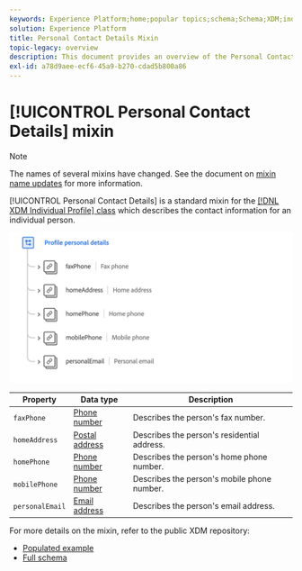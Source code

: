 ```yaml
---
keywords: Experience Platform;home;popular topics;schema;Schema;XDM;individual profile;fields;schemas;Schemas;personal details;Schema design;mixin;Mixin;
solution: Experience Platform
title: Personal Contact Details Mixin
topic-legacy: overview
description: This document provides an overview of the Personal Contact Details mixin.
exl-id: a78d9aee-ecf6-45a9-b270-cdad5b800a86
---
```

# [!UICONTROL Personal Contact Details] mixin

>[!NOTE]
>
>The names of several mixins have changed. See the document on [mixin name updates](../name-updates.md) for more information.

[!UICONTROL Personal Contact Details] is a standard mixin for the [[!DNL XDM Individual Profile] class](../../classes/individual-profile.md) which describes the contact information for an individual person.

<img src='../../images/mixins/profile-personal-details.png' width=700 /><br />

| Property | Data type | Description |
| --- | --- | --- |
| `faxPhone` | [Phone number](../../data-types/phone-number.md) | Describes the person's fax number. |
| `homeAddress` | [Postal address](../../data-types/postal-address.md) | Describes the person's residential address. |
| `homePhone` | [Phone number](../../data-types/phone-number.md) | Describes the person's home phone number. |
| `mobilePhone` | [Phone number](../../data-types/phone-number.md) | Describes the person's mobile phone number. |
| `personalEmail` | [Email address](../../data-types/email-address.md) | Describes the person's email address. |

For more details on the mixin, refer to the public XDM repository:

* [Populated example](https://github.com/adobe/xdm/blob/master/components/mixins/profile/profile-personal-details.example.1.json)
* [Full schema](https://github.com/adobe/xdm/blob/master/components/mixins/profile/profile-personal-details.schema.json)
